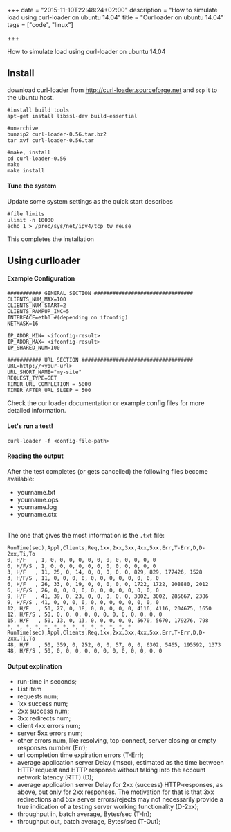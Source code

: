 +++
date = "2015-11-10T22:48:24+02:00"
description = "How to simulate load using curl-loader on ubuntu 14.04"
title = "Curlloader on ubuntu 14.04"
tags = ["code", "linux"]

+++

How to simulate load using curl-loader on ubuntu 14.04

## __Install__
download curl-loader from http://curl-loader.sourceforge.net and <code>scp</code> it to the ubuntu host.

```shell
#install build tools
apt-get install libssl-dev build-essential

#unarchive
bunzip2 curl-loader-0.56.tar.bz2
tar xvf curl-loader-0.56.tar

#make, install
cd curl-loader-0.56
make
make install
```

#### Tune the system
Update some system settings as the quick start describes
```
#file limits
ulimit -n 10000
echo 1 > /proc/sys/net/ipv4/tcp_tw_reuse
```

This completes the installation

## __Using curlloader__

#### Example Configuration
```
########### GENERAL SECTION ################################
CLIENTS_NUM_MAX=100
CLIENTS_NUM_START=2
CLIENTS_RAMPUP_INC=5
INTERFACE=eth0 #(depending on ifconfig)
NETMASK=16

IP_ADDR_MIN= <ifconfig-result>
IP_ADDR_MAX= <ifconfig-result>
IP_SHARED_NUM=100

########### URL SECTION ####################################
URL=http://<your-url>
URL_SHORT_NAME="my-site"
REQUEST_TYPE=GET
TIMER_URL_COMPLETION = 5000
TIMER_AFTER_URL_SLEEP = 500
```

Check the curlloader documentation or example config files for more detailed information.

#### Let's run a test!

```
curl-loader -f <config-file-path>
```

#### Reading the output

After the test completes (or gets cancelled) the following files become available:

- yourname.txt
- yourname.ops
- yourname.log
- yourname.ctx

<br />
The one that gives the most information is the <code>.txt</code> file:

```
RunTime(sec),Appl,Clients,Req,1xx,2xx,3xx,4xx,5xx,Err,T-Err,D,D-2xx,Ti,To
0, H/F   , 1, 0, 0, 0, 0, 0, 0, 0, 0, 0, 0, 0, 0
0, H/F/S , 1, 0, 0, 0, 0, 0, 0, 0, 0, 0, 0, 0, 0
3, H/F   , 11, 25, 0, 14, 0, 0, 0, 0, 0, 829, 829, 177426, 1528
3, H/F/S , 11, 0, 0, 0, 0, 0, 0, 0, 0, 0, 0, 0, 0
6, H/F   , 26, 33, 0, 19, 0, 0, 0, 0, 0, 1722, 1722, 208880, 2012
6, H/F/S , 26, 0, 0, 0, 0, 0, 0, 0, 0, 0, 0, 0, 0
9, H/F   , 41, 39, 0, 23, 0, 0, 0, 0, 0, 3002, 3002, 285667, 2386
9, H/F/S , 41, 0, 0, 0, 0, 0, 0, 0, 0, 0, 0, 0, 0
12, H/F   , 50, 27, 0, 18, 0, 0, 0, 0, 0, 4116, 4116, 204675, 1650
12, H/F/S , 50, 0, 0, 0, 0, 0, 0, 0, 0, 0, 0, 0, 0
15, H/F   , 50, 13, 0, 13, 0, 0, 0, 0, 0, 5670, 5670, 179276, 798
*, *, *, *, *, *, *, *, *, *, *, *, *, *
RunTime(sec),Appl,Clients,Req,1xx,2xx,3xx,4xx,5xx,Err,T-Err,D,D-2xx,Ti,To
48, H/F   , 50, 359, 0, 252, 0, 0, 57, 0, 0, 6302, 5465, 195592, 1373
48, H/F/S , 50, 0, 0, 0, 0, 0, 0, 0, 0, 0, 0, 0, 0
```

#### Output explination
* run-time in seconds;
* List item
* requests num;
* 1xx success num;
* 2xx success num;
* 3xx redirects num;
* client 4xx errors num;
* server 5xx errors num;
* other errors num, like resolving, tcp-connect, server closing or empty responses number (Err);
* url completion time expiration errors (T-Err);
* average application server Delay (msec), estimated as the time between HTTP request and HTTP response without taking into the account network latency (RTT) (D);
* average application server Delay for 2xx (success) HTTP-responses, as above, but only for 2xx responses. The motivation for that is that 3xx redirections and 5xx server errors/rejects may not necessarily provide a true indication of a testing server working functionality (D-2xx);
* throughput in, batch average, Bytes/sec (T-In);
* throughput out, batch average, Bytes/sec (T-Out);

